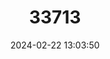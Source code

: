 ---
title: "33713"
category: "Knema intermedia"
draft: false
date: 2024-02-22 13:03:50
languages:
  Uncoded languages: ["Kicarang Dahan"]
---